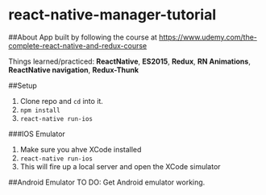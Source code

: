 # react-native-manager-tutorial

##About
App built by following the course at https://www.udemy.com/the-complete-react-native-and-redux-course

Things learned/practiced: **ReactNative**, **ES2015**, **Redux**, **RN Animations**, **ReactNative navigation**, **Redux-Thunk**

##Setup
1. Clone repo and ```cd``` into it.
2. ```npm install```
3. ```react-native run-ios```

###IOS Emulator
1. Make sure you ahve XCode installed
2. ```react-native run-ios```
3. This will fire up a local server and open the XCode simulator

##Android Emulator
TO DO: Get Android emulator working.
